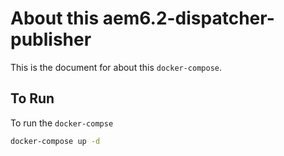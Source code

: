 # About this aem6.2-dispatcher-publisher
This is the document for about this `docker-compose`.

## To Run
To run the `docker-compse`

```bash
docker-compose up -d
```


